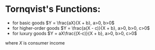  # Tornqvist's Functions:
  - for basic goods $Y = \frac{aX}{X + b}, a>0, b>0$  
  - for higher-order goods $Y = \frac{a(X - c)}{X + b}, a>0, b>0, c>0$  
  - for luxury goods $Y = aX\frac{(X-c)}{X + b}, a>0, b>0, c>0$    

where $X$ is consumer income
